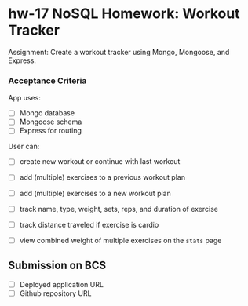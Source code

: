 # hw-17 NoSQL Homework: Workout Tracker

Assignment: Create a workout tracker using Mongo, Mongoose, and Express.


### Acceptance Criteria

App uses:
* [ ] Mongo database
* [ ] Mongoose schema
* [ ] Express for routing

User can:
* [ ] create new workout or continue with last workout
* [ ] add (multiple) exercises to a previous workout plan
* [ ] add (multiple) exercises to a new workout plan
* [ ] track name, type, weight, sets, reps, and duration of exercise
* [ ] track distance traveled if exercise is cardio
* [ ] view combined weight of multiple exercises on the `stats` page


## Submission on BCS
* [ ] Deployed application URL
* [ ] Github repository URL
